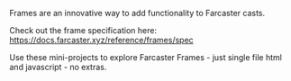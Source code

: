Frames are an innovative way to add functionality to Farcaster casts.

Check out the frame specification here: https://docs.farcaster.xyz/reference/frames/spec

Use these mini-projects to explore Farcaster Frames - just single file html and javascript - no extras.
